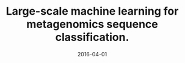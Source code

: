 ---
title: "Large-scale machine learning for metagenomics sequence classification."
collection: publications
permalink: /publications/2016-04-01-Large-scale-machine-learning-for-metagenomics-sequence-classification
date: 2016-04-01
paperurl: 'https://doi.org/10.1093/bioinformatics/btv683'
code: 'https://projects.cbio.mines-paristech.fr/largescalemetagenomics/'
citation: 'K.&nbsp;Vervier, P.&nbsp;Mahé, M.&nbsp;Tournoud, J.-B. Veyrieras, &amp; J.-P. Vert.
Large-scale machine learning for metagenomics sequence classification.
<em>Bioinformatics</em>, 32(7):1023–1032, 2016.'
---